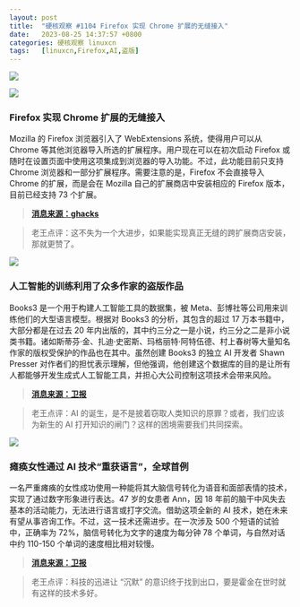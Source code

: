 ```yaml
---
layout: post
title:	"硬核观察 #1104 Firefox 实现 Chrome 扩展的无缝接入"
date:	2023-08-25 14:37:57 +0800 
categories:	硬核观察 linuxcn 
tags:	[linuxcn,Firefox,AI,盗版]
---
```



![](/Asserts/Images//attachment/album/202308/25/143652grtxl75rrlrv0rlr.jpg)


![](/Asserts/Images//attachment/album/202308/25/143701w66frk6k66q1qgty.jpg)


### Firefox 实现 Chrome 扩展的无缝接入


Mozilla 的 Firefox 浏览器引入了 WebExtensions 系统，使得用户可以从 Chrome 等其他浏览器导入所选的扩展程序。用户现在可以在初次启动 Firefox 或随时在设置页面中使用这项集成到浏览器的导入功能。不过，此功能目前只支持 Chrome 浏览器和一部分扩展程序。需要注意的是，Firefox 不会直接导入 Chrome 的扩展，而是会在 Mozilla 自己的扩展商店中安装相应的 Firefox 版本，目前已经支持 73 个扩展。



> 
> **[消息来源：ghacks](https://www.ghacks.net/2023/08/23/firefox-users-may-import-chrome-extensions-now/)**
> 
> 
> 



> 
> 老王点评：这不失为一个大进步，如果能实现真正无缝的跨扩展商店安装，那就更赞了。
> 
> 
> 


![](/Asserts/Images//attachment/album/202308/25/143715fnct4vczop1bjibx.jpg)


### 人工智能的训练利用了众多作家的盗版作品


Books3 是一个用于构建人工智能工具的数据集，被 Meta、彭博社等公司用来训练他们的大型语言模型。根据对 Books3 的分析，其包含的超过 17 万本书籍中，大部分都是在过去 20 年内出版的，其中约三分之一是小说，约三分之二是非小说类书籍。诸如斯蒂芬·金、扎迪·史密斯、玛格丽特·阿特伍德、村上春树等大量知名作家的版权受保护的作品也在其中。虽然创建 Books3 的独立 AI 开发者 Shawn Presser 对作者们的担忧表示理解，但他强调，他创建这个数据库的目的是让所有人都能够开发生成式人工智能工具，并担心大公司控制这项技术会带来风险。



> 
> **[消息来源：卫报](https://www.theguardian.com/books/2023/aug/22/zadie-smith-stephen-king-and-rachel-cusks-pirated-works-used-to-train-ai)**
> 
> 
> 



> 
> 老王点评：AI 的诞生，是不是披着窃取人类知识的原罪？或者，我们应该为新生的 AI 打开知识的闸门？这样的困境需要我们共同探索。
> 
> 
> 


![](/Asserts/Images//attachment/album/202308/25/143730gdqa19boppqybp9k.jpg)


### 瘫痪女性通过 AI 技术“重获语言”，全球首例


一名严重瘫痪的女性成功使用一种能将其大脑信号转化为语音和面部表情的技术，实现了通过数字形象进行表达。47 岁的女患者 Ann，因 18 年前的脑干中风失去基本的活动能力，无法进行语言或打字交流。借助这项全新的 AI 技术，她在未来有望从事咨询工作。不过，这一技术还需进步。在一次涉及 500 个短语的试验中，正确率为 72%，脑信号转化为文字的速度为每分钟 78 个单词，与自然对话中约 110-150 个单词的速度相比相对较慢。



> 
> **[消息来源：卫报](https://www.theguardian.com/society/2023/aug/23/paralysed-woman-able-to-speak-through-digital-avatar-for-first-time)**
> 
> 
> 



> 
> 老王点评：科技的迅进让 “沉默” 的意识终于找到出口，要是霍金在世时就有这样的技术多好。
> 
> 
>
